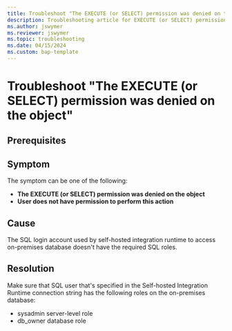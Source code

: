 ```yaml
---
title: Troubleshoot "The EXECUTE (or SELECT) permission was denied on the object"
description: Troubleshooting article for EXECUTE (or SELECT) permission issues in Business Central cloud migration
ms.author: jswymer 
ms.reviewer: jswymer 
ms.topic: troubleshooting 
ms.date: 04/15/2024
ms.custom: bap-template
---
```


# Troubleshoot "The EXECUTE (or SELECT) permission was denied on the object"

## Prerequisites

## Symptom

The symptom can be one of the following:

- **The EXECUTE (or SELECT) permission was denied on the object**
- **User does not have permission to perform this action**

## Cause

The SQL login account used by self-hosted integration runtime to access on-premises database doesn't have the required SQL roles.

## Resolution

Make sure that SQL user that's specified in the Self-hosted Integration Runtime connection string has the following roles on the on-premises database:

- sysadmin server-level role
- db_owner database role

